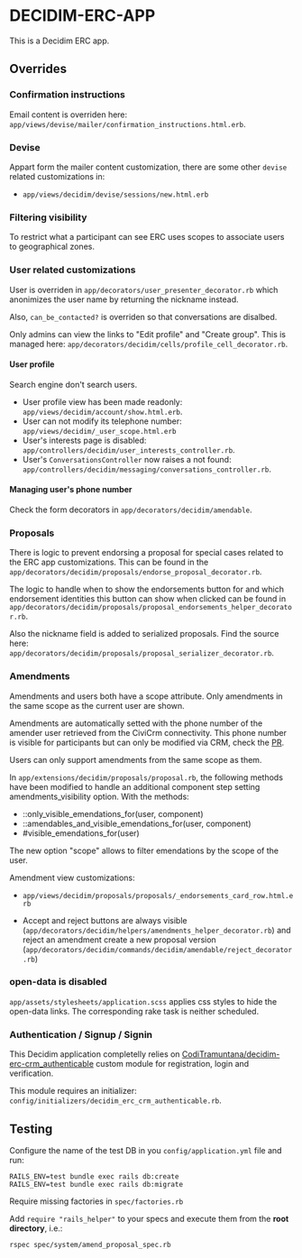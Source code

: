 # DECIDIM-ERC-APP

This is a Decidim ERC app.

## Overrides

### Confirmation instructions
Email content is overriden here: `app/views/devise/mailer/confirmation_instructions.html.erb`.

### Devise
Appart form the mailer content customization, there are some other `devise` related customizations in:
- `app/views/decidim/devise/sessions/new.html.erb`

### Filtering visibility
To restrict what a participant can see ERC uses scopes to associate users to geographical zones.

### User related customizations
User is overriden in `app/decorators/user_presenter_decorator.rb` which anonimizes the user name by returning the nickname instead.

Also, `can_be_contacted?` is overriden so that conversations are disalbed.

Only admins can view the links to "Edit profile" and "Create group". This is managed here: `app/decorators/decidim/cells/profile_cell_decorator.rb`.

#### User profile
Search engine don't search users.
- User profile view has been made readonly: `app/views/decidim/account/show.html.erb`.
- User can not modify its telephone number: `app/views/decidim/_user_scope.html.erb`
- User's interests page is disabled: `app/controllers/decidim/user_interests_controller.rb`.
- User's `ConversationsController` now raises a not found: `app/controllers/decidim/messaging/conversations_controller.rb`.

#### Managing user's phone number
Check the form decorators in `app/decorators/decidim/amendable`.

### Proposals
There is logic to prevent endorsing a proposal for special cases related to the ERC app customizations. This can be found in the `app/decorators/decidim/proposals/endorse_proposal_decorator.rb`.

The logic to handle when to show the endorsements button for and which endorsement identities this button can show when clicked can be found in `app/decorators/decidim/proposals/proposal_endorsements_helper_decorator.rb`.

Also the nickname field is added to serialized proposals. Find the source here: `app/decorators/decidim/proposals/proposal_serializer_decorator.rb`.

### Amendments
Amendments and users both have a scope attribute.
Only amendments in the same scope as the current user are shown.

Amendments are automatically setted with the phone number of the amender user retrieved from the CiviCrm connectivity. This phone number is visible for participants but can only be modified via CRM, check the [PR](https://github.com/CodiTramuntana/decidim-erc-app/pull/7/files).

Users can only support amendments from the same scope as them.

In `app/extensions/decidim/proposals/proposal.rb`, the following methods have been modified to handle an additional component step setting amendments_visibility option. With the methods:
- ::only_visible_emendations_for(user, component)
- ::amendables_and_visible_emendations_for(user, component)
- #visible_emendations_for(user)

The new option "scope" allows to filter emendations by the scope of the user.

Amendment view customizations:
- `app/views/decidim/proposals/proposals/_endorsements_card_row.html.erb`

- Accept and reject buttons are always visible (`app/decorators/decidim/helpers/amendments_helper_decorator.rb`) and reject an amendment create a new proposal version (`app/decorators/decidim/commands/decidim/amendable/reject_decorator.rb`)


### open-data is disabled
`app/assets/stylesheets/application.scss` applies css styles to hide the open-data links.
The corresponding rake task is neither scheduled.

### Authentication / Signup / Signin

This Decidim application completelly relies on [CodiTramuntana/decidim-erc-crm_authenticable](https://github.com/CodiTramuntana/decidim-erc-crm_authenticable) custom module for registration, login and verification.

This module requires an initializer: `config/initializers/decidim_erc_crm_authenticable.rb`.

## Testing

Configure the name of the test DB in you `config/application.yml` file and run:

```
RAILS_ENV=test bundle exec rails db:create
RAILS_ENV=test bundle exec rails db:migrate
```

Require missing factories in `spec/factories.rb`

Add `require "rails_helper"` to your specs and execute them from the **root directory**, i.e.:

`rspec spec/system/amend_proposal_spec.rb`
